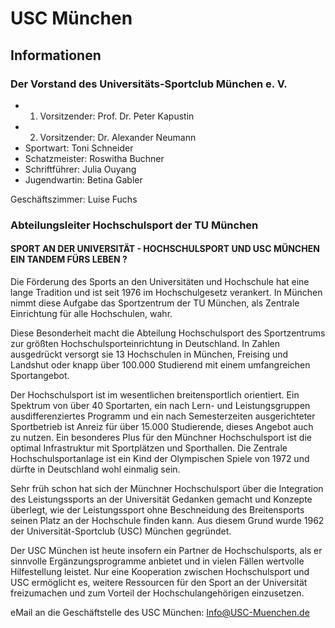 # USC München
## Informationen
### Der Vorstand des Universitäts-Sportclub München e. V.
 
* 1. Vorsitzender:	Prof. Dr. Peter Kapustin
* 2. Vorsitzender:	Dr. Alexander Neumann
* Sportwart:	Toni Schneider
* Schatzmeister:	Roswitha Buchner
* Schriftführer:	Julia Ouyang
* Jugendwartin:	Betina Gabler

Geschäftszimmer: Luise Fuchs

### Abteilungsleiter Hochschulsport der TU München
#### SPORT AN DER UNIVERSITÄT - HOCHSCHULSPORT UND USC MÜNCHEN EIN TANDEM FÜRS LEBEN ?

Die Förderung des Sports an den Universitäten und Hochschule hat eine lange Tradition und ist seit 1976 im Hochschulgesetz verankert. In München nimmt diese Aufgabe das Sportzentrum der TU München, als Zentrale Einrichtung für alle Hochschulen, wahr.

Diese Besonderheit macht die Abteilung Hochschulsport des Sportzentrums zur größten Hochschulsporteinrichtung in Deutschland. In Zahlen ausgedrückt versorgt sie 13 Hochschulen in München, Freising und Landshut oder knapp über 100.000 Studierend mit einem umfangreichen Sportangebot.

Der Hochschulsport ist im wesentlichen breitensportlich orientiert. Ein Spektrum von über 40 Sportarten, ein nach Lern- und Leistungsgruppen ausdifferenziertes Programm und ein nach Semesterzeiten ausgerichteter Sportbetrieb ist Anreiz für über 15.000 Studierende, dieses Angebot auch zu nutzen. Ein besonderes Plus für den Münchner Hochschulsport ist die optimal Infrastruktur mit Sportplätzen und Sporthallen. Die Zentrale Hochschulsportanlage ist ein Kind der Olympischen Spiele von 1972 und dürfte in Deutschland wohl einmalig sein.

Sehr früh schon hat sich der Münchner Hochschulsport über die Integration des Leistungssports an der Universität Gedanken gemacht und Konzepte überlegt, wie der Leistungssport ohne Beschneidung des Breitensports seinen Platz an der Hochschule finden kann. Aus diesem Grund wurde 1962 der Universität-Sportclub (USC) München gegründet.

Der USC München ist heute insofern ein Partner de Hochschulsports, als er sinnvolle Ergänzungsprogramme anbietet und in vielen Fällen wertvolle Hilfestellung leistet. Nur eine Kooperation zwischen Hochschulsport und USC ermöglicht es, weitere Ressourcen für den Sport an der Universität freizumachen und zum Vorteil der Hochschulangehörigen einzusetzen.




eMail an die Geschäftstelle des USC München: Info@USC-Muenchen.de

